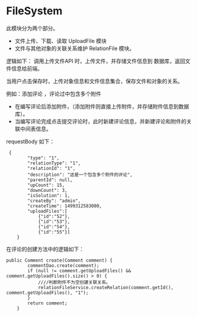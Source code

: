 # FileSystem
此模块分为两个部分。

* 文件上传、下载、读取 UploadFile 模块
* 文件与其他对象的关联关系维护 RelationFile 模块。

逻辑如下：
调用上传文件API 时，上传文件，并存储文件信息到 数据库，返回文件信息给前端。

当用户点击保存时，上传对象信息和文件信息集合，保存文件和对象的关系。

例如：添加评论 ，评论过中包含多个附件

* 在编写评论后添加附件，（添加附件则直接上传附件，并存储附件信息到数据库）。
* 当编写评论完成点击提交评论时，此时新建评论信息，并新建评论和附件的关联中间表信息。

requestBody 如下：
```
 {
        "type": "1",
        "relationType": "1",
        "relationId": "1",
        "description": "这是一个包含多个附件的评论",
        "parentId": null,
        "upCount": 15,
        "downCount": 3,
        "isSolution": 1,
        "createBy": "admin",
        "createTime": 1499312583000,
        "uploadFiles":[
        	{"id":"52"},
			{"id":"53"},
    		{"id":"54"},
    		{"id":"55"}]
    }
```
在评论的创建方法中的逻辑如下：
```
public Comment create(Comment comment) {
        commentDao.create(comment);
        if (null != comment.getUploadFiles() && comment.getUploadFiles().size() > 0) {
            ////判断附件不为空创建关联关系。
            relationFileService.createRelation(comment.getId(), comment.getUploadFiles(), "1");
        }
        return comment;
    }
```
